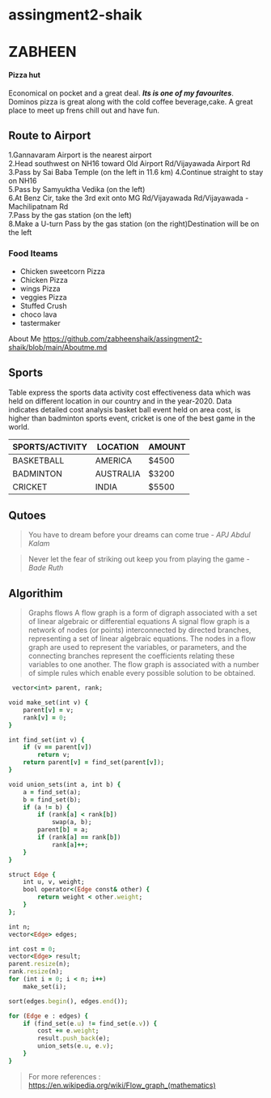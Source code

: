 # assingment2-shaik
# ZABHEEN #
####  Pizza hut
Economical on pocket and a great deal. ***Its is one of my favourites***. Dominos pizza is great along with the cold coffee beverage,cake. A great place to meet up frens chill out and have fun.



## Route to Airport
1.Gannavaram Airport is the nearest airport  
2.Head southwest on NH16 toward Old Airport Rd/Vijayawada Airport Rd  
3.Pass by Sai Baba Temple (on the left in 11.6 km) 
4.Continue straight to stay on NH16  
5.Pass by Samyuktha Vedika (on the left)  
6.At Benz Cir, take the 3rd exit onto MG Rd/Vijayawada Rd/Vijayawada - Machilipatnam Rd  
7.Pass by the gas station (on the left)  
8.Make a U-turn Pass by the gas station (on the right)Destination will be on the left  


### Food Iteams 
* Chicken sweetcorn Pizza
* Chicken Pizza
* wings Pizza
* veggies Pizza
* Stuffed Crush
* choco lava
* tastermaker
    
About Me
    https://github.com/zabheenshaik/assingment2-shaik/blob/main/Aboutme.md

## Sports
Table express the  sports data activity cost effectiveness data which was held on different location in our country and in the year-2020. Data indicates detailed cost analysis basket ball event held on area cost, is higher than badminton sports event, cricket is one of the best game in the world.

| SPORTS/ACTIVITY | LOCATION | AMOUNT |
| ------------- | ------------- | -------- |
| BASKETBALL | AMERICA | $4500 |
| BADMINTON | AUSTRALIA | $3200 |
| CRICKET | INDIA | $5500 |


## Qutoes
> You have to dream before your dreams can come true 
*- APJ Abdul Kalam*

> Never let the fear of striking out keep you from playing the game
*- Bade Ruth*

## Algorithim

>Graphs flows
A flow graph is a form of digraph associated with a set of linear algebraic or differential equations
A signal flow graph is a network of nodes (or points) interconnected by directed branches, representing a set of linear algebraic equations. The nodes in a flow graph are used to represent the variables, or parameters, and the connecting branches represent the coefficients relating these variables to one another. The flow graph is associated with a number of simple rules which enable every possible solution to be obtained.


```ruby
 vector<int> parent, rank;

void make_set(int v) {
    parent[v] = v;
    rank[v] = 0;
}

int find_set(int v) {
    if (v == parent[v])
        return v;
    return parent[v] = find_set(parent[v]);
}

void union_sets(int a, int b) {
    a = find_set(a);
    b = find_set(b);
    if (a != b) {
        if (rank[a] < rank[b])
            swap(a, b);
        parent[b] = a;
        if (rank[a] == rank[b])
            rank[a]++;
    }
}

struct Edge {
    int u, v, weight;
    bool operator<(Edge const& other) {
        return weight < other.weight;
    }
};

int n;
vector<Edge> edges;

int cost = 0;
vector<Edge> result;
parent.resize(n);
rank.resize(n);
for (int i = 0; i < n; i++)
    make_set(i);

sort(edges.begin(), edges.end());

for (Edge e : edges) {
    if (find_set(e.u) != find_set(e.v)) {
        cost += e.weight;
        result.push_back(e);
        union_sets(e.u, e.v);
    }
}
```
>For more references : https://en.wikipedia.org/wiki/Flow_graph_(mathematics)

 